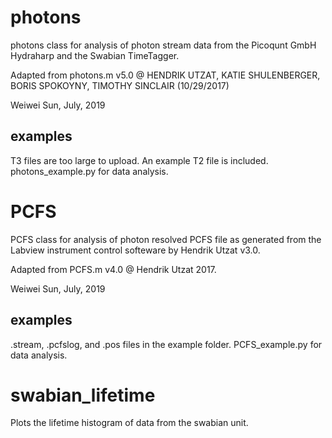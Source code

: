 # photons
photons class for analysis of photon stream data from the Picoqunt GmbH Hydraharp and the Swabian TimeTagger.

Adapted from photons.m v5.0 @ HENDRIK UTZAT, KATIE SHULENBERGER, BORIS SPOKOYNY, TIMOTHY SINCLAIR (10/29/2017)

Weiwei Sun, July, 2019

## examples
T3 files are too large to upload. An example T2 file is included. photons_example.py for data analysis.

# PCFS
PCFS class for analysis of photon resolved PCFS file as generated from the Labview instrument control softeware by Hendrik Utzat v3.0.

Adapted from PCFS.m v4.0 @ Hendrik Utzat 2017.

Weiwei Sun, July, 2019

## examples
.stream, .pcfslog, and .pos files in the example folder. PCFS_example.py for data analysis.


# swabian_lifetime
Plots the lifetime histogram of data from the swabian unit.



